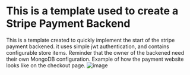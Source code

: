 # This is a template used to create a Stripe Payment Backend
This is a template created to quickly implement the start of the stripe payment backened.
it uses simple jwt authentication, and contains configurable store items.
Reminder that the owner of the backened need their own MongoDB configuration.
Example of how the payment website looks like on the checkout page.
![image](https://user-images.githubusercontent.com/109865132/226332355-6353d31d-fd4c-4d95-be2e-57f9ef017975.png)
